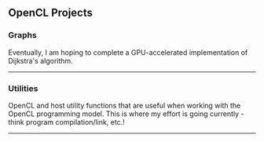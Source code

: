 ## OpenCL Projects

### Graphs ###

Eventually, I am hoping to complete a GPU-accelerated implementation of Dijkstra's algorithm.

---

### Utilities ###

OpenCL and host utility functions that are useful when working with the OpenCL programming model. This is where my effort is going currently - think program compilation/link, etc.!

---
